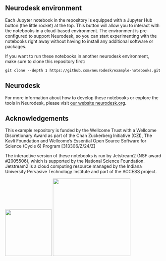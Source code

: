 ## Neurodesk environment

Each Jupyter notebook in the repository is equipped with a Jupyter Hub button (the little rocket) at the top. This button will allow you to interact with the notebooks in a cloud-based environment. The environment is pre-configured to support Neurodesk, so you can start experimenting with the notebooks right away without having to install any additional software or packages.

If you want to run these notebooks in another neurodesk environment, make sure to clone this repository first:
```
git clone --depth 1 https://github.com/neurodesk/example-notebooks.git
```

## Neurodesk

For more information about how to develop these notebooks or explore the tools in Neurodesk, please visit [our website neurodesk.org](https://www.neurodesk.org/).

## Acknowledgements
This example repository is funded by the Wellcome Trust with a Wellcome Discretionary Award as part of the Chan Zuckerberg Initiative (CZI), The Kavli Foundation and Wellcome’s Essential Open Source Software for Science (Cycle 6) Program [313306/Z/24/Z]

The interactive version of these notebooks is run by Jetstream2 (NSF award #2005506), which is supported by the National Science Foundation. Jetstream2 is a cloud computing resource managed by the Indiana University Pervasive Technology Institute and part of the ACCESS project.

<img src="images/Wellcome_Trust_logo.png" width="150">
<img src="images/czi_logo.png" width="250">
